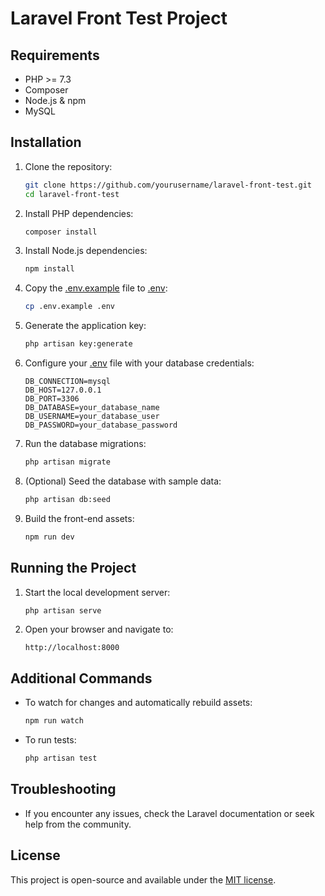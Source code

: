 # Laravel Front Test Project

## Requirements

- PHP >= 7.3
- Composer
- Node.js & npm
- MySQL

## Installation

1. Clone the repository:

    ```sh
    git clone https://github.com/yourusername/laravel-front-test.git
    cd laravel-front-test
    ```

2. Install PHP dependencies:

    ```sh
    composer install
    ```

3. Install Node.js dependencies:

    ```sh
    npm install
    ```

4. Copy the [.env.example](http://_vscodecontentref_/0) file to [.env](http://_vscodecontentref_/1):

    ```sh
    cp .env.example .env
    ```

5. Generate the application key:

    ```sh
    php artisan key:generate
    ```

6. Configure your [.env](http://_vscodecontentref_/2) file with your database credentials:

    ```env
    DB_CONNECTION=mysql
    DB_HOST=127.0.0.1
    DB_PORT=3306
    DB_DATABASE=your_database_name
    DB_USERNAME=your_database_user
    DB_PASSWORD=your_database_password
    ```

7. Run the database migrations:

    ```sh
    php artisan migrate
    ```

8. (Optional) Seed the database with sample data:

    ```sh
    php artisan db:seed
    ```

9. Build the front-end assets:

    ```sh
    npm run dev
    ```

## Running the Project

1. Start the local development server:

    ```sh
    php artisan serve
    ```

2. Open your browser and navigate to:

    ```
    http://localhost:8000
    ```

## Additional Commands

- To watch for changes and automatically rebuild assets:

    ```sh
    npm run watch
    ```

- To run tests:

    ```sh
    php artisan test
    ```

## Troubleshooting

- If you encounter any issues, check the Laravel documentation or seek help from the community.

## License

This project is open-source and available under the [MIT license](LICENSE).